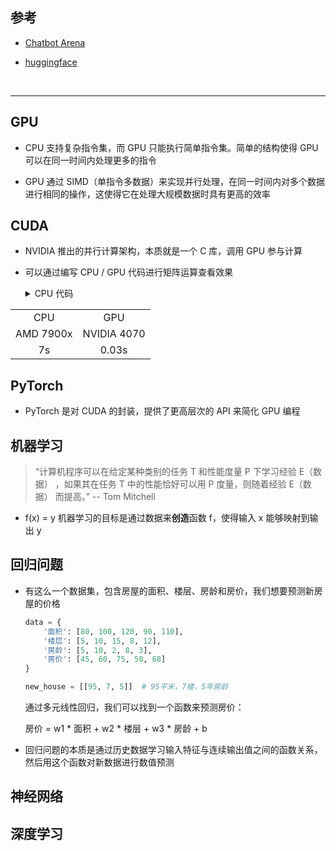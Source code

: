 ## 参考

* [Chatbot Arena](https://lmarena.ai/?leaderboard)

* [huggingface](https://huggingface.co/models)


<br>

---

## GPU

* CPU 支持复杂指令集，而 GPU 只能执行简单指令集。简单的结构使得 GPU 可以在同一时间内处理更多的指令

* GPU 通过 SIMD（单指令多数据）来实现并行处理，在同一时间内对多个数据进行相同的操作，这使得它在处理大规模数据时具有更高的效率

## CUDA

* NVIDIA 推出的并行计算架构，本质就是一个 C 库，调用 GPU 参与计算

* 可以通过编写 CPU / GPU 代码进行矩阵运算查看效果

    <details>
    <summary>CPU 代码</summary>
    ```cpp
    #include <iostream>
    #include <thread>
    #include <vector>

    const int N = 3e3 + 10;

    std::vector<std::thread> threads;
    int A[N][N], B[N][N], C[N][N];
    int n = N - 10;

    void cpu_matrix_multiply(int i) {  // 线程函数，用于计算矩阵乘法的一行
        for (int j = 1; j <= n; ++j) {
            for (int k = 1; k <= n; ++k) {
                C[i][j] += A[i][k] * B[k][j];
            }
        }
    }

    int main() {
        // g++ main.cpp && ./a.out
        for (int i = 1; i <= n; ++i) {
            for (int j = 1; j <= n; ++j) {
                A[i][j] = i + j;
                B[i][j] = i - j;
            }
        }  // 初始化矩阵 A, B

        auto start = std::chrono::high_resolution_clock::now();  // 记录开始时间

        for (int i = 1; i <= n; ++i)
            threads.emplace_back(cpu_matrix_multiply, i);
        for (auto& t : threads)
            t.join();

        auto end = std::chrono::high_resolution_clock::now();  // 记录结束时间
        std::chrono::duration<double> duration = end - start;
        std::cout << "Time taken: " << duration.count() << " seconds" << std::endl;

        return 0;
    }
    ```
    </details>

    <details>
    <summary>GPU 代码</summary>
    ```cpp
    #include <cuda_runtime.h>
    #include <chrono>
    #include <iostream>

    const int N = 3e3 + 10;
    int A[N][N], B[N][N], C[N][N];
    int n = N - 10;

    __global__ void cuda_matrix_multiply(int* A, int* B, int* C, int n) {
        int row = blockIdx.y * blockDim.y + threadIdx.y + 1;
        int col = blockIdx.x * blockDim.x + threadIdx.x + 1;

        if (row <= n && col <= n) {
            int sum = 0;
            for (int k = 1; k <= n; ++k) {
                sum += A[row * N + k] * B[k * N + col];
            }
            C[row * N + col] = sum;
        }
    }

    int main() {
        // nvcc main.cu && ./a.out
        for (int i = 1; i <= n; ++i) {
            for (int j = 1; j <= n; ++j) {
                A[i][j] = i + j;
                B[i][j] = i - j;
            }
        }  // 初始化矩阵 A, B

        // 分配 GPU 内存
        int *d_A, *d_B, *d_C;
        cudaMalloc(&d_A, N * N * sizeof(int));
        cudaMalloc(&d_B, N * N * sizeof(int));
        cudaMalloc(&d_C, N * N * sizeof(int));

        // 复制数据到 GPU
        cudaMemcpy(d_A, A, N * N * sizeof(int), cudaMemcpyHostToDevice);
        cudaMemcpy(d_B, B, N * N * sizeof(int), cudaMemcpyHostToDevice);
        cudaMemcpy(d_C, C, N * N * sizeof(int), cudaMemcpyHostToDevice);

        auto start = std::chrono::high_resolution_clock::now();

        dim3 blockSize(16, 16);
        dim3 gridSize((n + blockSize.x - 1) / blockSize.x, 
                      (n + blockSize.y - 1) / blockSize.y);

        cuda_matrix_multiply<<<gridSize, blockSize>>>(d_A, d_B, d_C, n);

        cudaDeviceSynchronize();

        auto end = std::chrono::high_resolution_clock::now();
        std::chrono::duration<double> duration = end - start;
        std::cout << "Time taken: " << duration.count() << " seconds" << std::endl;

        // 清理内存
        cudaFree(d_A);
        cudaFree(d_B);
        cudaFree(d_C);

        return 0;
    }
    ```
    </details>

<center>
<table>
<tr>
<td align="center">CPU</td>
<td align="center">GPU</td>
</tr>
<tr>
<td align="center">AMD 7900x</td>
<td align="center">NVIDIA 4070</td>
</tr>
<tr>
<td align="center">7s</td>
<td align="center">0.03s</td>
</tr>
</table>
</center>

## PyTorch

* PyTorch 是对 CUDA 的封装，提供了更高层次的 API 来简化 GPU 编程

## 机器学习

> “计算机程序可以在给定某种类别的任务 T 和性能度量 P 下学习经验 E（数据） ，如果其在任务 T 中的性能恰好可以用 P 度量，则随着经验 E（数据） 而提高。” -- Tom Mitchell

* f(x) = y
    机器学习的目标是通过数据来**创造**函数 f，使得输入 x 能够映射到输出 y

## 回归问题

* 有这么一个数据集，包含房屋的面积、楼层、房龄和房价，我们想要预测新房屋的价格

    ```python
    data = {
        '面积': [80, 100, 120, 90, 110],
        '楼层': [5, 10, 15, 8, 12], 
        '房龄': [5, 10, 2, 8, 3],
        '房价': [45, 60, 75, 50, 68]
    }

    new_house = [[95, 7, 5]]  # 95平米，7楼，5年房龄
    ```
    
    通过多元线性回归，我们可以找到一个函数来预测房价：

    房价 = w1 * 面积 + w2 * 楼层 + w3 * 房龄 + b

* 回归问题的本质是通过历史数据学习输入特征与连续输出值之间的函数关系，然后用这个函数对新数据进行数值预测

## 神经网络




## 深度学习

